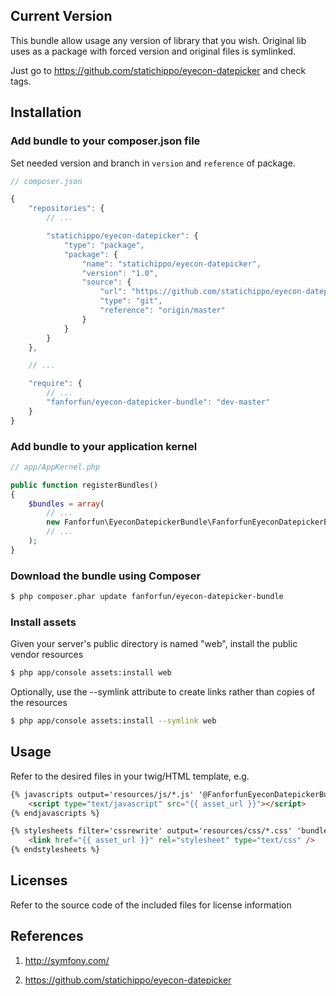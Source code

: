 ## Current Version

This bundle allow usage any version of library that you wish. Original lib uses as a package with forced version and original files is symlinked.

Just go to https://github.com/statichippo/eyecon-datepicker and check tags.

## Installation

### Add bundle to your composer.json file

Set needed version and branch in `version` and `reference` of package.

``` js
// composer.json

{
    "repositories": {
        // ...

        "statichippo/eyecon-datepicker": {
            "type": "package",
            "package": {
                "name": "statichippo/eyecon-datepicker",
                "version": "1.0",
                "source": {
                    "url": "https://github.com/statichippo/eyecon-datepicker.git",
                    "type": "git",
                    "reference": "origin/master"
                }
            }
        }
    },

    // ...

    "require": {
		// ...
        "fanforfun/eyecon-datepicker-bundle": "dev-master"
    }
}
```

### Add bundle to your application kernel

``` php
// app/AppKernel.php

public function registerBundles()
{
    $bundles = array(
        // ...
        new Fanforfun\EyeconDatepickerBundle\FanforfunEyeconDatepickerBundle(),
        // ...
    );
}
```

### Download the bundle using Composer

``` bash
$ php composer.phar update fanforfun/eyecon-datepicker-bundle
```

### Install assets

Given your server's public directory is named "web", install the public vendor resources

``` bash
$ php app/console assets:install web
```

Optionally, use the --symlink attribute to create links rather than copies of the resources

``` bash
$ php app/console assets:install --symlink web
```

## Usage

Refer to the desired files in your twig/HTML template, e.g.

``` html
{% javascripts output='resources/js/*.js' '@FanforfunEyeconDatepickerBundle/Resources/public/js/datepicker.js' %}
    <script type="text/javascript" src="{{ asset_url }}"></script>
{% endjavascripts %}

{% stylesheets filter='cssrewrite' output='resources/css/*.css' 'bundles/fanforfuneyecondatepicker/css/datepicker.css' %}
    <link href="{{ asset_url }}" rel="stylesheet" type="text/css" />
{% endstylesheets %}
```

## Licenses

Refer to the source code of the included files for license information

## References

1. http://symfony.com/

2. https://github.com/statichippo/eyecon-datepicker